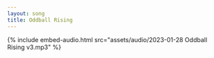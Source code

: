 ```yaml
---
layout: song
title: Oddball Rising
---
```

{% include embed-audio.html src="assets/audio/2023-01-28 Oddball Rising v3.mp3" %}